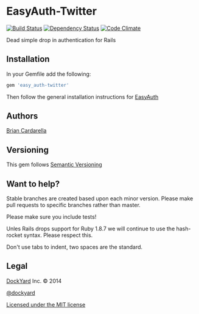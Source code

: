 # EasyAuth-Twitter #

[![Build Status](https://secure.travis-ci.org/dockyard/easy_auth-twitter.png?branch=master)](http://travis-ci.org/dockyard/easy_auth-twitter)
[![Dependency Status](https://gemnasium.com/dockyard/easy_auth-twitter.png?travis)](https://gemnasium.com/dockyard/easy_auth-twitter)
[![Code Climate](https://codeclimate.com/github/dockyard/easy_auth-twitter.png)](https://codeclimate.com/github/dockyard/easy_auth-twitter)

Dead simple drop in authentication for Rails

## Installation ##

In your Gemfile add the following:

```ruby
gem 'easy_auth-twitter'
```

Then follow the general installation instructions for
[EasyAuth](https://github.com/dockyard/easy_auth#installation)

## Authors ##

[Brian Cardarella](http://twitter.com/bcardarella)

## Versioning ##

This gem follows [Semantic Versioning](http://semver.org)

## Want to help? ##

Stable branches are created based upon each minor version. Please make
pull requests to specific branches rather than master.

Please make sure you include tests!

Unles Rails drops support for Ruby 1.8.7 we will continue to use the
hash-rocket syntax. Please respect this.

Don't use tabs to indent, two spaces are the standard.

## Legal ##

[DockYard](http://dockyard.com) Inc. &copy; 2014

[@dockyard](http://twitter.com/dockyard)

[Licensed under the MIT license](http://www.opensource.org/licenses/mit-license.php)
